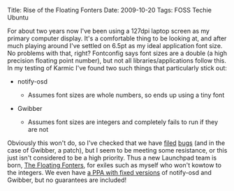 Title: Rise of the Floating Fonters
Date: 2009-10-20
Tags: FOSS Techie Ubuntu

For about two years now I've been using a 127dpi laptop screen as my primary computer display. It's a comfortable thing to be looking at, and after much playing around I've settled on 6.5pt as my ideal application font size.
No problems with that, right? Fontconfig says font sizes are a double (a high precision floating point number), but not all libraries/applications follow this.
In my testing of Karmic I've found two such things that particularly stick out:

-   notify-osd
    -   Assumes font sizes are whole numbers, so ends up using a tiny font

-   Gwibber
    -   Assumes font sizes are integers and completely fails to run if they are not

Obviously this won't do, so I've checked that we have [filed](https://bugs.launchpad.net/ubuntu/+source/notify-osd/+bug/396736) [bugs](https://bugs.launchpad.net/gwibber/+bug/383759) (and in the case of Gwibber, a patch), but I seem to be meeting some resistance, or this just isn't considered to be a high priority.
Thus a new Launchpad team is born, [The Floating Fonters](https://launchpad.net/~floatingfonters), for exiles such as myself who won't kowtow to the integers. We even have [a PPA with fixed versions](https://launchpad.net/~floatingfonters/+archive/floatingfixes) of notify-osd and Gwibber, but no guarantees are included!
